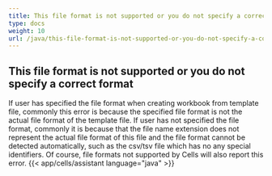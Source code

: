 ```yaml
---
title: This file format is not supported or you do not specify a correct format
type: docs
weight: 10
url: /java/this-file-format-is-not-supported-or-you-do-not-specify-a-correct-format/
---
```


## **This file format is not supported or you do not specify a correct format**
If user has specified the file format when creating workbook from template file, commonly this error is because the specified file format is not the actual file format of the template file. If user has not specified the file format, commonly it is because that the file name extension does not represent the actual file format of this file and the file format cannot be detected automatically, such as the csv/tsv file which has no any special identifiers. Of course, file formats not supported by Cells will also report this error.
{{< app/cells/assistant language="java" >}}